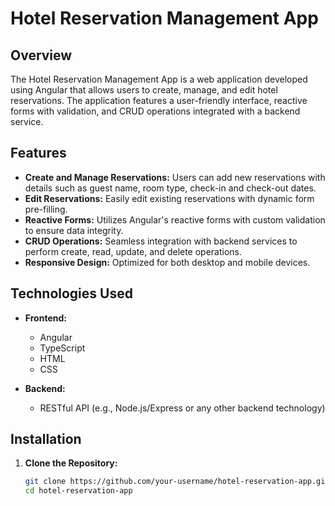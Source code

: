 # Hotel Reservation Management App

## Overview

The Hotel Reservation Management App is a web application developed using Angular that allows users to create, manage, and edit hotel reservations. The application features a user-friendly interface, reactive forms with validation, and CRUD operations integrated with a backend service.

## Features

- **Create and Manage Reservations:** Users can add new reservations with details such as guest name, room type, check-in and check-out dates.
- **Edit Reservations:** Easily edit existing reservations with dynamic form pre-filling.
- **Reactive Forms:** Utilizes Angular's reactive forms with custom validation to ensure data integrity.
- **CRUD Operations:** Seamless integration with backend services to perform create, read, update, and delete operations.
- **Responsive Design:** Optimized for both desktop and mobile devices.

## Technologies Used

- **Frontend:**

  - Angular
  - TypeScript
  - HTML
  - CSS

- **Backend:**
  - RESTful API (e.g., Node.js/Express or any other backend technology)

## Installation

1. **Clone the Repository:**

   ```bash
   git clone https://github.com/your-username/hotel-reservation-app.git
   cd hotel-reservation-app
   ```
